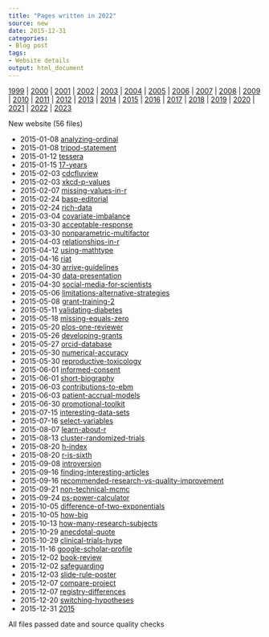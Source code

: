 ```yaml
---
title: "Pages written in 2022"
source: new
date: 2015-12-31
categories:
- Blog post
tags:
- Website details
output: html_document
---
```

 
[1999](http://new.pmean.com/1999/) | [2000](http://new.pmean.com/2000/) | [2001](http://new.pmean.com/2001/) | [2002](http://new.pmean.com/2002/) | [2003](http://new.pmean.com/2003/) | [2004](http://new.pmean.com/2004/) | [2005](http://new.pmean.com/2005/) | [2006](http://new.pmean.com/2006/) | [2007](http://new.pmean.com/2007/) | [2008](http://new.pmean.com/2008/) | [2009](http://new.pmean.com/2009/) | [2010](http://new.pmean.com/2010/) | [2011](http://new.pmean.com/2011/) | [2012](http://new.pmean.com/2012/) | [2013](http://new.pmean.com/2013/) | [2014](http://new.pmean.com/2014/) | [2015](http://new.pmean.com/2015/) | [2016](http://new.pmean.com/2016/) | [2017](http://new.pmean.com/2017/) | [2018](http://new.pmean.com/2018/) | [2019](http://new.pmean.com/2019/) | [2020](http://new.pmean.com/2020/) | [2021](http://new.pmean.com/2021/) | [2022](http://new.pmean.com/2022/) | [2023](http://new.pmean.com/2023/)
 
New website (56 files)
 
+ 2015-01-08 [analyzing-ordinal](http://new.pmean.com/analyzing-ordinal/)    
+ 2015-01-08 [tripod-statement](http://new.pmean.com/tripod-statement/)    
+ 2015-01-12 [tessera](http://new.pmean.com/tessera/)    
+ 2015-01-15 [17-years](http://new.pmean.com/17-years/)    
+ 2015-02-03 [cdcfluview](http://new.pmean.com/cdcfluview/)    
+ 2015-02-03 [xkcd-p-values](http://new.pmean.com/xkcd-p-values/)    
+ 2015-02-07 [missing-values-in-r](http://new.pmean.com/missing-values-in-r/)    
+ 2015-02-24 [basp-editorial](http://new.pmean.com/basp-editorial/)    
+ 2015-02-24 [rich-data](http://new.pmean.com/rich-data/)    
+ 2015-03-04 [covariate-imbalance](http://new.pmean.com/covariate-imbalance/)    
+ 2015-03-30 [acceptable-response](http://new.pmean.com/acceptable-response/)    
+ 2015-03-30 [nonparametric-multifactor](http://new.pmean.com/nonparametric-multifactor/)    
+ 2015-04-03 [relationships-in-r](http://new.pmean.com/relationships-in-r/)    
+ 2015-04-12 [using-mathtype](http://new.pmean.com/using-mathtype/)    
+ 2015-04-16 [riat](http://new.pmean.com/riat/)    
+ 2015-04-30 [arrive-guidelines](http://new.pmean.com/arrive-guidelines/)    
+ 2015-04-30 [data-presentation](http://new.pmean.com/data-presentation/)    
+ 2015-04-30 [social-media-for-scientists](http://new.pmean.com/social-media-for-scientists/)    
+ 2015-05-06 [limitations-alternative-strategies](http://new.pmean.com/limitations-alternative-strategies/)    
+ 2015-05-08 [grant-training-2](http://new.pmean.com/grant-training-2/)    
+ 2015-05-11 [validating-diabetes](http://new.pmean.com/validating-diabetes/)    
+ 2015-05-18 [missing-equals-zero](http://new.pmean.com/missing-equals-zero/)    
+ 2015-05-20 [plos-one-reviewer](http://new.pmean.com/plos-one-reviewer/)    
+ 2015-05-26 [developing-grants](http://new.pmean.com/developing-grants/)    
+ 2015-05-27 [orcid-database](http://new.pmean.com/orcid-database/)    
+ 2015-05-30 [numerical-accuracy](http://new.pmean.com/numerical-accuracy/)    
+ 2015-05-30 [reproductive-toxicology](http://new.pmean.com/reproductive-toxicology/)    
+ 2015-06-01 [informed-consent](http://new.pmean.com/informed-consent/)    
+ 2015-06-01 [short-biography](http://new.pmean.com/short-biography/)    
+ 2015-06-03 [contributions-to-ebm](http://new.pmean.com/contributions-to-ebm/)    
+ 2015-06-03 [patient-accrual-models](http://new.pmean.com/patient-accrual-models/)    
+ 2015-06-30 [promotional-toolkit](http://new.pmean.com/promotional-toolkit/)    
+ 2015-07-15 [interesting-data-sets](http://new.pmean.com/interesting-data-sets/)    
+ 2015-07-16 [select-variables](http://new.pmean.com/select-variables/)    
+ 2015-08-07 [learn-about-r](http://new.pmean.com/learn-about-r/)    
+ 2015-08-13 [cluster-randomized-trials](http://new.pmean.com/cluster-randomized-trials/)    
+ 2015-08-20 [h-index](http://new.pmean.com/h-index/)    
+ 2015-08-20 [r-is-sixth](http://new.pmean.com/r-is-sixth/)    
+ 2015-09-08 [introversion](http://new.pmean.com/introversion/)    
+ 2015-09-16 [finding-interesting-articles](http://new.pmean.com/finding-interesting-articles/)    
+ 2015-09-16 [recommended-research-vs-quality-improvement](http://new.pmean.com/recommended-research-vs-quality-improvement/)    
+ 2015-09-21 [non-technical-mcmc](http://new.pmean.com/non-technical-mcmc/)    
+ 2015-09-24 [ps-power-calculator](http://new.pmean.com/ps-power-calculator/)    
+ 2015-10-05 [difference-of-two-exponentials](http://new.pmean.com/difference-of-two-exponentials/)    
+ 2015-10-05 [how-big](http://new.pmean.com/how-big/)    
+ 2015-10-13 [how-many-research-subjects](http://new.pmean.com/how-many-research-subjects/)    
+ 2015-10-29 [anecdotal-quote](http://new.pmean.com/anecdotal-quote/)    
+ 2015-10-29 [clinical-trials-hype](http://new.pmean.com/clinical-trials-hype/)    
+ 2015-11-16 [google-scholar-profile](http://new.pmean.com/google-scholar-profile/)    
+ 2015-12-02 [book-review](http://new.pmean.com/book-review/)    
+ 2015-12-02 [safeguarding](http://new.pmean.com/safeguarding/)    
+ 2015-12-03 [slide-rule-poster](http://new.pmean.com/slide-rule-poster/)    
+ 2015-12-07 [compare-project](http://new.pmean.com/compare-project/)    
+ 2015-12-07 [registry-differences](http://new.pmean.com/registry-differences/)    
+ 2015-12-20 [switching-hypotheses](http://new.pmean.com/switching-hypotheses/)    
+ 2015-12-31 [2015](http://new.pmean.com/2015/)  
 
All files passed date and source quality checks
